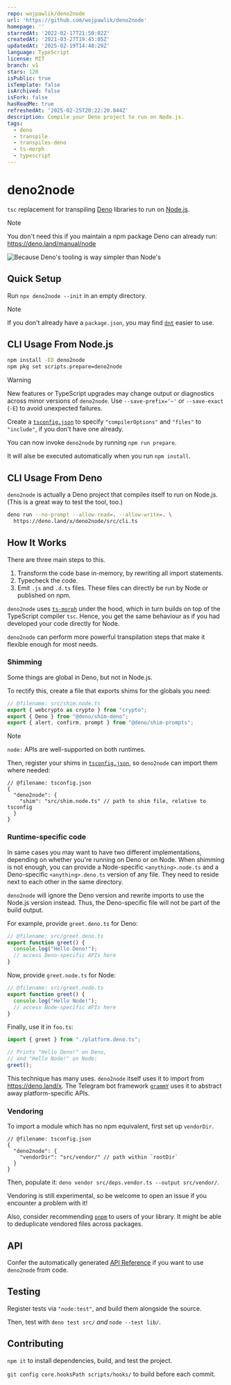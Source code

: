 ```yaml
---
repo: wojpawlik/deno2node
url: 'https://github.com/wojpawlik/deno2node'
homepage: ''
starredAt: '2022-02-17T21:50:02Z'
createdAt: '2021-03-27T19:45:05Z'
updatedAt: '2025-02-19T14:48:29Z'
language: TypeScript
license: MIT
branch: v1
stars: 120
isPublic: true
isTemplate: false
isArchived: false
isFork: false
hasReadMe: true
refreshedAt: '2025-02-25T20:22:20.844Z'
description: Compile your Deno project to run on Node.js.
tags:
  - deno
  - transpile
  - transpiles-deno
  - ts-morph
  - typescript
---
```


# deno2node

`tsc` replacement for transpiling [Deno] libraries to run on [Node.js].

> [!Note]
> You don't need this if you maintain a npm package Deno can already
> run: https://deno.land/manual/node

![Because Deno's tooling is way simpler than
Node's](https://pbs.twimg.com/media/FBba11IXMAQB7pX?format=jpg)

## Quick Setup

Run `npx deno2node --init` in an empty directory.

> [!Note]
> If you don't already have a `package.json`, you may find [`dnt`]
> easier to use.

## CLI Usage From Node.js

```sh
npm install -ED deno2node
npm pkg set scripts.prepare=deno2node
```

> [!Warning]
> New features or TypeScript upgrades may change output or diagnostics
> across minor versions of `deno2node`. Use `--save-prefix='~'` or
> `--save-exact` (`-E`) to avoid unexpected failures.

Create a [`tsconfig.json`] to specify `"compilerOptions"` and `"files"` to
`"include"`, if you don't have one already.

You can now invoke `deno2node` by running `npm run prepare`.

It will alse be executed automatically when you run `npm install`.

## CLI Usage From Deno

`deno2node` is actually a Deno project that compiles itself to run on Node.js.
(This is a great way to test the tool, too.)

```sh
deno run --no-prompt --allow-read=. --allow-write=. \
  https://deno.land/x/deno2node/src/cli.ts
```

## How It Works

There are three main steps to this.

1. Transform the code base in-memory, by rewriting all import statements.
2. Typecheck the code.
3. Emit `.js` and `.d.ts` files. These files can directly be run by Node or
   published on npm.

`deno2node` uses [`ts-morph`] under the hood, which in turn builds on top of the
TypeScript compiler `tsc`. Hence, you get the same behaviour as if you had
developed your code directly for Node.

`deno2node` can perform more powerful transpilation steps that make it flexible
enough for most needs.

### Shimming

Some things are global in Deno, but not in Node.js.

To rectify this, create a file that exports shims for the globals you need:

```ts
// @filename: src/shim.node.ts
export { webcrypto as crypto } from "crypto";
export { Deno } from "@deno/shim-deno";
export { alert, confirm, prompt } from "@deno/shim-prompts";
```

> [!Note]
> `node:` APIs are well-supported on both runtimes.

Then, register your shims in [`tsconfig.json`], so `deno2node` can import them
where needed:

```jsonc
// @filename: tsconfig.json
{
  "deno2node": {
    "shim": "src/shim.node.ts" // path to shim file, relative to tsconfig
  }
}
```

### Runtime-specific code

In same cases you may want to have two different implementations, depending on
whether you're running on Deno or on Node. When shimming is not enough, you can
provide a Node-specific `<anything>.node.ts` and a Deno-specific
`<anything>.deno.ts` version of any file. They need to reside next to each other
in the same directory.

`deno2node` will ignore the Deno version and rewrite imports to use the Node.js
version instead. Thus, the Deno-specific file will not be part of the build
output.

For example, provide `greet.deno.ts` for Deno:

```ts
// @filename: src/greet.deno.ts
export function greet() {
  console.log("Hello Deno!");
  // access Deno-specific APIs here
}
```

Now, provide `greet.node.ts` for Node:

```ts
// @filename: src/greet.node.ts
export function greet() {
  console.log("Hello Node!");
  // access Node-specific APIs here
}
```

Finally, use it in `foo.ts`:

```ts
import { greet } from "./platform.deno.ts";

// Prints "Hello Deno!" on Deno,
// and "Hello Node!" on Node:
greet();
```

This technique has many uses. `deno2node` itself uses it to import from
https://deno.land/x. The Telegram bot framework [`grammY`] uses it to abstract
away platform-specific APIs.

### Vendoring

To import a module which has no npm equivalent, first set up `vendorDir`.

```jsonc
// @filename: tsconfig.json
{
  "deno2node": {
    "vendorDir": "src/vendor/" // path within `rootDir`
  }
}
```

Then, populate it: `deno vendor src/deps.vendor.ts --output src/vendor/`.

Vendoring is still experimental, so be welcome to open an issue if you encounter
a problem with it!

Also, consider recommending [`pnpm`] to users of your library. It might be able
to deduplicate vendored files across packages.

## API

Confer the automatically generated [API Reference] if you want to use
`deno2node` from code.

## Testing

Register tests via `"node:test"`, and build them alongside the source.

Then, test with `deno test src/` _and_ `node --test lib/`.

## Contributing

`npm it` to install dependencies, build, and test the project.

`git config core.hooksPath scripts/hooks/` to build before each commit.

[deno]: https://deno.land/
[node.js]: https://nodejs.org/
[`dnt`]: https://github.com/denoland/dnt
[`grammy`]: https://github.com/grammyjs/grammY
[`pnpm`]: https://github.com/pnpm/pnpm#background
[`ts-morph`]: https://github.com/dsherret/ts-morph
[`tsconfig.json`]: https://www.typescriptlang.org/docs/handbook/tsconfig-json.html
[api reference]: https://doc.deno.land/https/deno.land/x/deno2node/src/mod.ts
